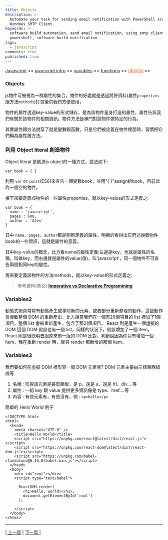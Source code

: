 ```yaml
---
title: Objects
description: >-
  Automate your task for sending email notification with PowerShell script and
  Windows SMTP Client.
keywords: >-
  software build automation, send email notification, using smtp client in
  powershell, software build notification
tags:
  - javascript
comments: true
published: true
---
```


<a href="/javascript/">Javascript</a> >>
<a href="/javascript/javascript_intro/">javascript intro</a> >>
<a href="/javascript/javascript_variables/">variables</a> >>
<a href="/javascript/javascript_functions/">functions</a> >>
<a href="/javascript/javascript_objects/" style="color:palevioletred;background-color:papayawhip;">objects</a> >>
<div class="divider"></div>

### Objects

js物件可被視為一群屬性的集合，物件的好處就是透過將許資料(屬性`properties`跟方法`methods`)打包後供我們方便使用，

物件的屬性透過key-value的形式儲存，是為該物件量身打造的屬性，屬性告訴我們有關於該物件的相關資訊。物件方法是專門對該物件做特定的行為。

其實屬性跟方法說穿了就是變數跟函數，只是它們被定義在物件裡面時，習慣把它們稱為屬性跟方法。

### 利用 Object literal 創造物件
Object literal 是創造js object的一種方式，語法如下:

```
var book = { }
```

利用 `var` or `const`(ES6)來宣告一個變數book，並用"{ }"assign給book，目前此為一個空的物件。

接下來要定義該物件的一些屬性properties，就以key-value的形式定義之:

```
var book = { 
  name : 'javascript',
  pages : 600,
  author : 'Alex'
}
```
其中 `name`、`pages`、`author`都是剛剛定義的屬性，明顯的看得出它們述說者物件book的一些資訊，這就是屬性的意義。

其中key-value的概念，比方看name的屬性定義:左邊是key，也就是屬性的名稱，叫做key，而右邊就是屬性的value(值)，叫'javascript'，同一個物件不可宣告兩個相同key的屬性。

再來要定義該物件的方法methods，就以key-value的形式定義之:


> 參考資料(英文) **<a href="https://tylermcginnis.com/imperative-vs-declarative-programming/" target="_blank"> Imperative vs Declarative Programming</a>**


### Variables2
動態式網頁常常有動態產生或移除新的元素、或者部分重新整理的動作，這些動作會導致整個 DOM 的重新產出，比方說當我們在一個有20個項目的 list 裡加了1個項目，整個 list 會被重新產生，包含了那21個項目。
React 則是產生一個虛擬的 DOM 這個 DOM 假設也有一個 list，同樣的狀況下，假設增加了一個 item，React 則是很聰明去跟原來前一版的 DOM 比對，判斷說因為你只有增加一個 item，我在重新 render 時，就只 render 那新增的那個 item。

### Variables3

我們要如何在虛擬 DOM 裡形容一個 DOM 元素呢?
DOM 元素主要由三樣東西組成等
1. 名稱 : 形容該元素是甚麼類型，是 p，還是 a，還是 h1、div....等
2. 屬性 : 一組 key 跟 value 提供更多資訊像是 type、href....等
3. 內容 : 有些元素有，有些沒有，例 : `<p>hello</p>` 

簡單的 Hello World 例子
```
<!DOCTYPE html>
<html>
  <head>
    <meta charset="UTF-8" />
    <title>Hello World</title>
    <script src="https://unpkg.com/react@latest/dist/react.js"></script>
    <script src="https://unpkg.com/react-dom@latest/dist/react-dom.js"></script>
    <script src="https://unpkg.com/babel-standalone@6.15.0/babel.min.js"></script>
  </head>
  <body>
    <div id="root"></div>
    <script type="text/babel">

      ReactDOM.render(
        <h1>Hello, world!</h1>,
        document.getElementById('root')
      );

    </script>
  </body>
</html>
```

---
<div class="pagenation_center">
  <div  class="pagenation_center_inner">
  |<a class="pagenation_link" href="/javascript/javascript_intro"> 上一頁</a> |
   <a class="pagenation_link" href="/javascript/javascript_functions"> 下一頁 </a> |
  </div>
</div>
